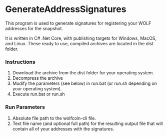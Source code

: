 # GenerateAddressSignatures
This program is used to generate signatures for registering your WOLF addresses for the snapshot.

It is written in C# .Net Core, with publishing targets for Windows, MacOS, and Linux. These ready to use, compiled archives are located in the dist folder.

### Instructions
1. Download the archive from the dist folder for your operating system.
2. Decompress the archive
3. Modify the parameters (see below) in run.bat (or run.sh depending on your operating system).
4. Execute run.bat or run.sh

### Run Parameters
1. Absolute file path to the wolfcoin-cli file.
2. Text file name (and optional full path) for the resulting output file that will contain all of your addresses with the signatures.
